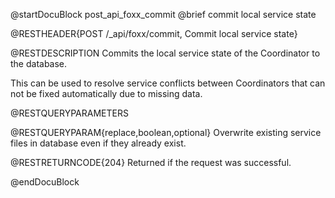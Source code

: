 @startDocuBlock post_api_foxx_commit
@brief commit local service state

@RESTHEADER{POST /_api/foxx/commit, Commit local service state}

@RESTDESCRIPTION
Commits the local service state of the Coordinator to the database.

This can be used to resolve service conflicts between Coordinators that can not be fixed automatically due to missing data.

@RESTQUERYPARAMETERS

@RESTQUERYPARAM{replace,boolean,optional}
Overwrite existing service files in database even if they already exist.

@RESTRETURNCODE{204}
Returned if the request was successful.

@endDocuBlock
